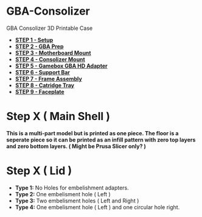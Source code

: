 # GBA-Consolizer
GBA Consolizer 3D Printable Case

* **[STEP 1 - Setup](Steps/Step1.md)**
* **[STEP 2 - GBA Prep](Steps/Step2.md)**
* **[STEP 3 - Motherboard Mount](Steps/Step3.md)**
* **[STEP 4 - Consolizer Mount](Steps/Step4.md)**
* **[STEP 5 - Gamebox GBA HD Adapter](Steps/Step5.md)**
* **[STEP 6 - Support Bar](Steps/Step6.md)**
* **[STEP 7 - Frame Assembly](Steps/Step7.md)**
* **[STEP 8 - Catridge Tray](Steps/Step8.md)**
* **[STEP 9 - Faceplate](Steps/Step9.md)**

# Step X ( Main Shell )

**This is a multi-part model but is printed as one piece. The floor is a seperate piece so it can be printed as an infill pattern with zero top layers and zero bottom layers. ( Might be Prusa Slicer only? )**

# Step X ( Lid )

* **Type 1:** No Holes for embelishment adapters.
* **Type 2:** One embelisment hole ( Left )
* **Type 3:** Two embelisment holes ( Left and Right )
* **Type 4:** One embelisment hole ( Left ) and one circular hole right.